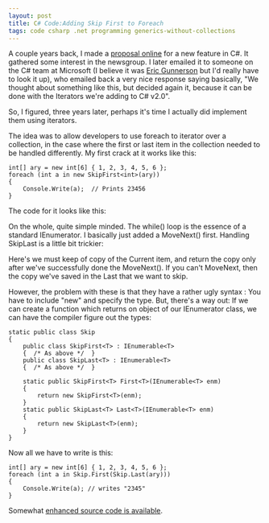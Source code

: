 ```yaml
---
layout: post
title: C# Code:Adding Skip First to Foreach
tags: code csharp .net programming generics-without-collections
---
```


A couple years back, I made a [proposal online](http://groups.google.com/group/microsoft.public.dotnet.languages.csharp/browse_thread/thread/412fd19c65ea81de) for a new feature in C#.  It gathered some interest in the newsgroup.  I later emailed it to someone on the C# team at Microsoft (I believe it was [Eric Gunnerson](http://blogs.msdn.com/ericgu/default.aspx) but I'd really have to look it up), who emailed back a very nice response saying basically, "We thought about something like this, but decided again it, because it can be done with the Iterators we're adding to C# v2.0".

So, I figured, three years later, perhaps it's time I actually did implement them using iterators.

The idea was to allow developers to use foreach to iterator over a collection, in the case where the first or last item in the collection needed to be handled differently.   My first crack at it works like this:

	int[] ary = new int[6] { 1, 2, 3, 4, 5, 6 };
	foreach (int a in new SkipFirst<int>(ary))
	{
		Console.Write(a);  // Prints 23456
	}

The code for it looks like this:
<script src="https://gist.github.com/jamescurran/5471694.js">    </script>

On the whole, quite simple minded.  The while() loop is the essence of a standard IEnumerator.  I basically just added a MoveNext() first.   Handling SkipLast is a little bit trickier:


<script src="https://gist.github.com/jamescurran/5472285.js">    </script>
    
Here's we must keep of copy of the Current item, and return the copy only after we've successfully done the MoveNext(). If you can't MoveNext, then the copy we've saved in the Last that we want to skip.

However, the problem with these is that they have a rather ugly syntax : You have to include "new" and specify the type. But, there's a way out:  If we can create a function which returns on object of our IEnumerator class, we can have the compiler figure out the types:

	static public class Skip
	{
		public class SkipFirst<T> : IEnumerable<T>
		{  /* As above */  }
		public class SkipLast<T> : IEnumerable<T>
		{  /* As above */  }

		static public SkipFirst<T> First<T>(IEnumerable<T> enm)
		{
			return new SkipFirst<T>(enm);
		}
		static public SkipLast<T> Last<T>(IEnumerable<T> enm)
		{
			return new SkipLast<T>(enm);
		}
	}

Now all we have to write is this: 

	int[] ary = new int[6] { 1, 2, 3, 4, 5, 6 };
	foreach (int a in Skip.First(Skip.Last(ary)))
	{
		Console.Write(a); // writes "2345"
	}

Somewhat [enhanced source code is available](/files/Skip.cs).
